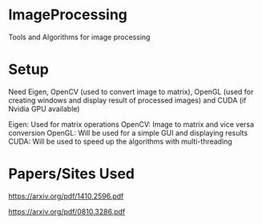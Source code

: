 # ImageProcessing
Tools and Algorithms for image processing

# Setup
Need Eigen, OpenCV (used to convert image to matrix), OpenGL (used for creating windows and display result of processed images) and CUDA (if Nvidia GPU available)

Eigen: Used for matrix operations
OpenCV: Image to matrix and vice versa conversion
OpenGL: Will be used for a simple GUI and displaying results
CUDA: Will be used to speed up the algorithms with multi-threading

# Papers/Sites Used
https://arxiv.org/pdf/1410.2596.pdf

https://arxiv.org/pdf/0810.3286.pdf
